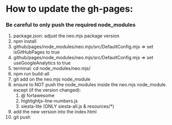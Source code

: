 # How to update the gh-pages:

### Be careful to only push the required node_modules

1. package.json: adjust the neo.mjs package version
2. npm install
3. github/pages/node_modules/neo.mjs/src/DefaultConfig.mjs => set isGitHubPages to true
4. github/pages/node_modules/neo.mjs/src/DefaultConfig.mjs => set useGoogleAnalytics to true
5. terminal: cd node_modules/neo.mjs/
6. npm run build-all
7. git add on the neo.mjs node_module
8. ensure to NOT push the node_modules inside the neo.mjs node_module. except (if the version changed):
    1. @ fortawesome
    2. highlightjs-line-numbers.js
    3. siesta-lite (ONLY siesta-all.js & resources/*)
9. add the new version into the index.html
10. git push